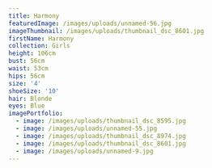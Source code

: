 ```yaml
---
title: Harmony
featuredImage: /images/uploads/unnamed-56.jpg
imageThumbnail: /images/uploads/thumbnail_dsc_8601.jpg
firstName: Harmony
collection: Girls
height: 106cm
bust: 56cm
waist: 53cm
hips: 56cm
size: '4'
shoeSize: '10'
hair: Blonde
eyes: Blue
imagePortfolio:
  - image: /images/uploads/thumbnail_dsc_8595.jpg
  - image: /images/uploads/unnamed-55.jpg
  - image: /images/uploads/thumbnail_dsc_8974.jpg
  - image: /images/uploads/thumbnail_dsc_8601.jpg
  - image: /images/uploads/unnamed-9.jpg
---
```


